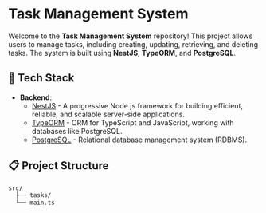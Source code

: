 # Task Management System

Welcome to the **Task Management System** repository! This project allows users to manage tasks, including creating, updating, retrieving, and deleting tasks. The system is built using **NestJS**, **TypeORM**, and **PostgreSQL**.

## 🚀 Tech Stack

- **Backend**:  
  - [NestJS](https://nestjs.com/) - A progressive Node.js framework for building efficient, reliable, and scalable server-side applications.
  - [TypeORM](https://typeorm.io/) - ORM for TypeScript and JavaScript, working with databases like PostgreSQL.
  - [PostgreSQL](https://www.postgresql.org/) - Relational database management system (RDBMS).



## 📋 Project Structure

```bash
src/
  ├── tasks/
  └── main.ts
